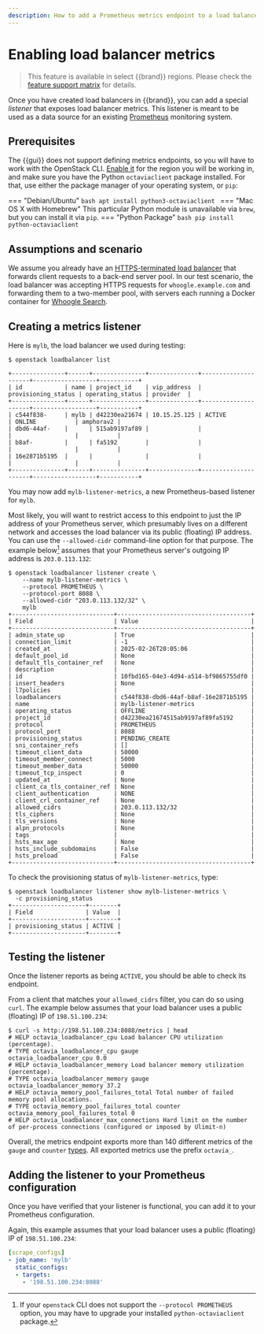 ```yaml
---
description: How to add a Prometheus metrics endpoint to a load balancer.
---
```

# Enabling load balancer metrics

> This feature is available in select {{brand}} regions.
> Please check the [feature support matrix](../../../reference/features/index.md) for details.

Once you have created load balancers in {{brand}}, you can add a special *listener* that exposes load balancer metrics.
This listener is meant to be used as a data source for an existing [Prometheus](https://prometheus.io/) monitoring system.

## Prerequisites

The {{gui}} does not support defining metrics endpoints, so you will have to work with the OpenStack CLI.
[Enable it](../../getting-started/enable-openstack-cli.md) for the region you will be working in, and make sure you have the Python `octaviaclient` package installed.
For that, use either the package manager of your operating system, or `pip`:

=== "Debian/Ubuntu"
    ```bash
    apt install python3-octaviaclient
    ```
=== "Mac OS X with Homebrew"
    This particular Python module is unavailable via `brew`, but you
    can install it via `pip`.
=== "Python Package"
    ```bash
    pip install python-octaviaclient
    ```

## Assumptions and scenario

We assume you already have an [HTTPS-terminated load balancer](tls-lb.md) that forwards client requests to a back-end server pool.
In our test scenario, the load balancer was accepting HTTPS requests for `whoogle.example.com` and forwarding them to a two-member pool, with servers each running a Docker container for [Whoogle Search](https://github.com/benbusby/whoogle-search).

## Creating a metrics listener

Here is `mylb`, the load balancer we used during testing:

```console
$ openstack loadbalancer list

+---------------+------+---------------+--------------+---------------------+------------------+-----------+
| id            | name | project_id    | vip_address  | provisioning_status | operating_status | provider  |
+---------------+------+---------------+--------------+---------------------+------------------+-----------+
| c544f838-     | mylb | d42230ea21674 | 10.15.25.125 | ACTIVE              | ONLINE           | amphorav2 |
| dbd6-44af-    |      | 515ab9197af89 |              |                     |                  |           |
| b8af-         |      | fa5192        |              |                     |                  |           |
| 16e2871b5195  |      |               |              |                     |                  |           |
+---------------+------+---------------+--------------+---------------------+------------------+-----------+
```

You may now add `mylb-listener-metrics`, a new Prometheus-based listener for `mylb`.

Most likely, you will want to restrict access to this endpoint to just the IP address of your Prometheus server, which presumably lives on a different network and accesses the load balancer via its public (floating) IP address.
You can use the `--allowed-cidr` command-line option for that purpose.
The example below[^octavia-client-version] assumes that your Prometheus server's outgoing IP address is `203.0.113.132`:

[^octavia-client-version]: If your `openstack` CLI does not support the `--protocol PROMETHEUS` option, you may have to upgrade your installed `python-octaviaclient` package.

```console
$ openstack loadbalancer listener create \
    --name mylb-listener-metrics \
    --protocol PROMETHEUS \
    --protocol-port 8088 \
    --allowed-cidr "203.0.113.132/32" \
    mylb
+-----------------------------+--------------------------------------+
| Field                       | Value                                |
+-----------------------------+--------------------------------------+
| admin_state_up              | True                                 |
| connection_limit            | -1                                   |
| created_at                  | 2025-02-26T20:05:06                  |
| default_pool_id             | None                                 |
| default_tls_container_ref   | None                                 |
| description                 |                                      |
| id                          | 10fbd165-04e3-4d94-a514-bf9865755df0 |
| insert_headers              | None                                 |
| l7policies                  |                                      |
| loadbalancers               | c544f838-dbd6-44af-b8af-16e2871b5195 |
| name                        | mylb-listener-metrics                |
| operating_status            | OFFLINE                              |
| project_id                  | d42230ea21674515ab9197af89fa5192     |
| protocol                    | PROMETHEUS                           |
| protocol_port               | 8088                                 |
| provisioning_status         | PENDING_CREATE                       |
| sni_container_refs          | []                                   |
| timeout_client_data         | 50000                                |
| timeout_member_connect      | 5000                                 |
| timeout_member_data         | 50000                                |
| timeout_tcp_inspect         | 0                                    |
| updated_at                  | None                                 |
| client_ca_tls_container_ref | None                                 |
| client_authentication       | NONE                                 |
| client_crl_container_ref    | None                                 |
| allowed_cidrs               | 203.0.113.132/32                     |
| tls_ciphers                 | None                                 |
| tls_versions                | None                                 |
| alpn_protocols              | None                                 |
| tags                        |                                      |
| hsts_max_age                | None                                 |
| hsts_include_subdomains     | False                                |
| hsts_preload                | False                                |
+-----------------------------+--------------------------------------+
```

To check the provisioning status of `mylb-listener-metrics`, type:

```console
$ openstack loadbalancer listener show mylb-listener-metrics \
  -c provisioning_status
+---------------------+--------+
| Field               | Value  |
+---------------------+--------+
| provisioning_status | ACTIVE |
+---------------------+--------+
```

## Testing the listener

Once the listener reports as being `ACTIVE`, you should be able to check its endpoint.

From a client that matches your `allowed_cidrs` filter, you can do so using `curl`.
The example below assumes that your load balancer uses a public (floating) IP of `198.51.100.234`:

```console
$ curl -s http://198.51.100.234:8088/metrics | head
# HELP octavia_loadbalancer_cpu Load balancer CPU utilization (percentage).
# TYPE octavia_loadbalancer_cpu gauge
octavia_loadbalancer_cpu 0.0
# HELP octavia_loadbalancer_memory Load balancer memory utilization (percentage).
# TYPE octavia_loadbalancer_memory gauge
octavia_loadbalancer_memory 37.2
# HELP octavia_memory_pool_failures_total Total number of failed memory pool allocations.
# TYPE octavia_memory_pool_failures_total counter
octavia_memory_pool_failures_total 0
# HELP octavia_loadbalancer_max_connections Hard limit on the number of per-process connections (configured or imposed by Ulimit-n)
```

Overall, the metrics endpoint exports more than 140 different metrics of the `gauge` and `counter` [types](https://prometheus.io/docs/concepts/metric_types/).
All exported metrics use the prefix `octavia_`.

## Adding the listener to your Prometheus configuration

Once you have verified that your listener is functional, you can add it to your Prometheus configuration.

Again, this example assumes that your load balancer uses a public (floating) IP of `198.51.100.234`:

```yaml
[scrape_configs]
- job_name: 'mylb'
  static_configs:
  - targets:
    - '198.51.100.234:8088'
```
